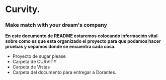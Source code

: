 # Curvity.

### Make match with your dream's company

**En este documento de README estaremos colocando información vital sobre como es que esta organizado el proyecto para que podamos hacer pruebas y sepamos donde se encuentra cada cosa.**

- Proyecto de sugar please
- Carpeta de CURVITY
- Carpeta de Vistas
- Carpeta del documento para entregar a Dorantes.

